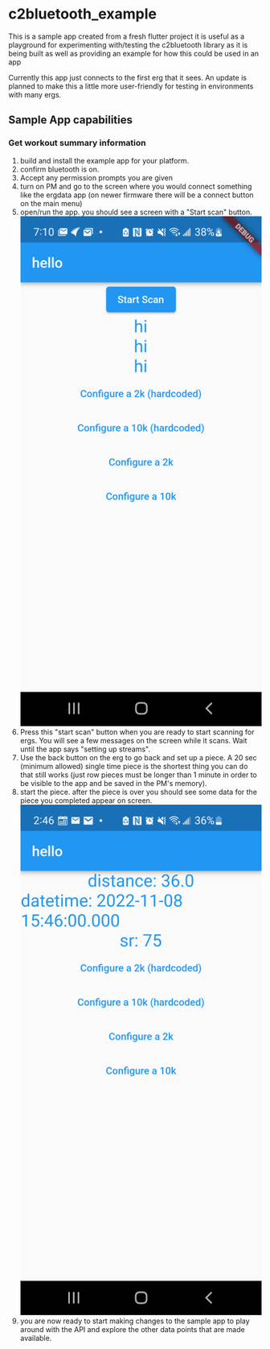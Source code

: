 # c2bluetooth_example

This is a sample app created from a fresh flutter project it is useful as a playground for experimenting with/testing the c2bluetooth library as it is being built as well as providing an example for how this could be used in an app

Currently this app just connects to the first erg that it sees. An update is planned to make this a little more user-friendly for testing in environments with many ergs.

<!-- ![A demo showing the distance completed after a workout](docs/images/demo/demo1-small.jpg)

This is a relatively old screenshot of the included example app using an older version of the library to display the completed distance from a short 20-second test workout. Many improvements to expose more datapoints have been made since this screenshot was taken. -->

## Sample App capabilities
### Get workout summary information


1. build and install the example app for your platform.
2. confirm bluetooth is on.
3. Accept any permission prompts you are given
4. turn on PM and go to the screen where you would connect something like the ergdata app (on newer firmware there will be a connect button on the main menu)
5. open/run the app. you should see a screen with a "Start scan" button. ![A demo screenshot showing the start scan button](../docs/images/demo/pre-scan.png)
6. Press this "start scan" button when you are ready to start scanning for ergs. You will see a few messages on the screen while it scans. Wait until the app says "setting up streams".
7. Use the back button on the erg to go back and set up a piece. A 20 sec (minimum allowed) single time piece is the shortest thing you can do that still works (just row pieces must be longer than 1 minute in order to be visible to the app and be saved in the PM's memory).
8. start the piece. after the piece is over you should see some data for the piece you completed appear on screen. ![A demo screenshot showing the results of a piece](../docs/images/demo/completed.png)
9. you are now ready to start making changes to the sample app to play around with the API and explore  the other data points that are made available.

